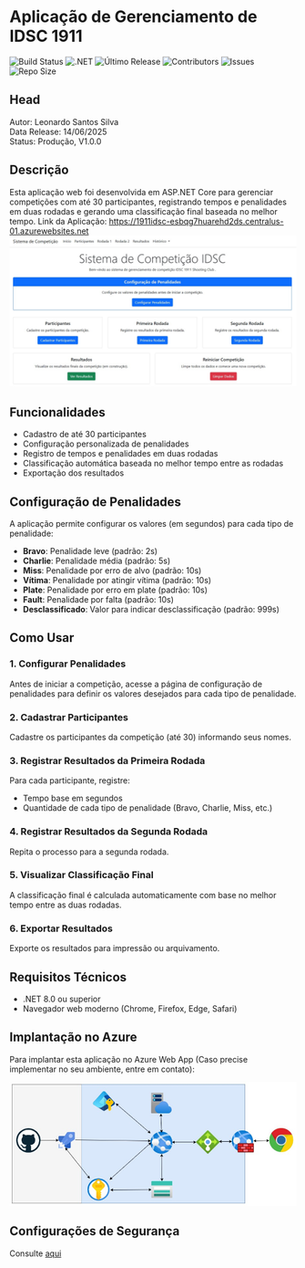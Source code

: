 # Aplicação de Gerenciamento de IDSC 1911
![Build Status](https://github.com/corsec00/1911IDSC/actions/workflows/azure-deploy.yml/badge.svg)
![.NET](https://img.shields.io/badge/.NET-8.0-blue)
![Último Release](https://img.shields.io/github/v/release/corsec00/1911IDSC)
![Contributors](https://img.shields.io/github/contributors/corsec00/1911IDSC)
![Issues](https://img.shields.io/github/issues/corsec00/1911IDSC)
![Repo Size](https://img.shields.io/github/repo-size/corsec00/1911IDSC)

## Head
Autor: Leonardo Santos Silva<br />
Data Release: 14/06/2025<br />
Status: Produção, V1.0.0<br />

## Descrição
Esta aplicação web foi desenvolvida em ASP.NET Core para gerenciar competições com até 30 participantes, registrando tempos e penalidades em duas rodadas e gerando uma classificação final baseada no melhor tempo.
Link da Aplicação: https://1911idsc-esbqg7huarehd2ds.centralus-01.azurewebsites.net
![Exemplo](img/paginaExemplo.jpg)

## Funcionalidades

- Cadastro de até 30 participantes
- Configuração personalizada de penalidades
- Registro de tempos e penalidades em duas rodadas
- Classificação automática baseada no melhor tempo entre as rodadas
- Exportação dos resultados

## Configuração de Penalidades

A aplicação permite configurar os valores (em segundos) para cada tipo de penalidade:

- **Bravo**: Penalidade leve (padrão: 2s)
- **Charlie**: Penalidade média (padrão: 5s)
- **Miss**: Penalidade por erro de alvo (padrão: 10s)
- **Vítima**: Penalidade por atingir vítima (padrão: 10s)
- **Plate**: Penalidade por erro em plate (padrão: 10s)
- **Fault**: Penalidade por falta (padrão: 10s)
- **Desclassificado**: Valor para indicar desclassificação (padrão: 999s)

## Como Usar

### 1. Configurar Penalidades

Antes de iniciar a competição, acesse a página de configuração de penalidades para definir os valores desejados para cada tipo de penalidade.

### 2. Cadastrar Participantes

Cadastre os participantes da competição (até 30) informando seus nomes.

### 3. Registrar Resultados da Primeira Rodada

Para cada participante, registre:
- Tempo base em segundos
- Quantidade de cada tipo de penalidade (Bravo, Charlie, Miss, etc.)

### 4. Registrar Resultados da Segunda Rodada

Repita o processo para a segunda rodada.

### 5. Visualizar Classificação Final

A classificação final é calculada automaticamente com base no melhor tempo entre as duas rodadas.

### 6. Exportar Resultados

Exporte os resultados para impressão ou arquivamento.

## Requisitos Técnicos

- .NET 8.0 ou superior
- Navegador web moderno (Chrome, Firefox, Edge, Safari)

## Implantação no Azure

Para implantar esta aplicação no Azure Web App (Caso precise implementar no seu ambiente, entre em contato):

![Infra Azure](img/InfraAzure.jpg)

## Configurações de Segurança

Consulte [aqui](SecureConfigurationGuide.md)
